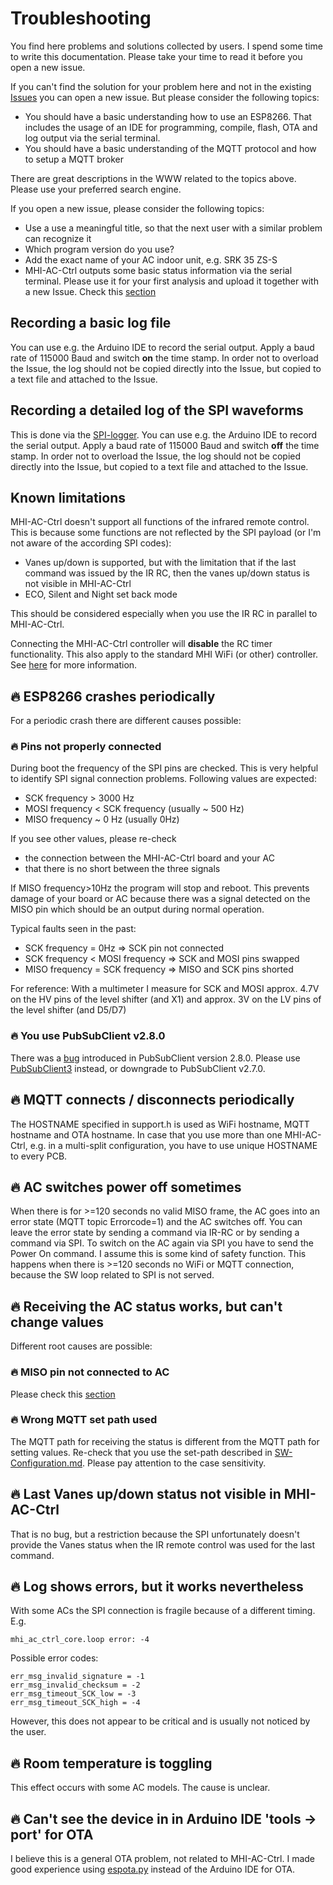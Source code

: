 # Troubleshooting
You find here problems and solutions collected by users. I spend some time to write this documentation. Please take your time to read it before you open a new issue.

If you can't find the solution for your problem here and not in the existing  [Issues](https://github.com/absalom-muc/MHI-AC-Ctrl/issues?q=is%3Aissue) you can open a new issue. But please consider the following topics:
- You should have a basic understanding how to use an ESP8266. That includes the usage of an IDE for programming, compile, flash, OTA and log output via the serial terminal.
- You should have a basic understanding of the MQTT protocol and how to setup a MQTT broker

There are great descriptions in the WWW related to the topics above. Please use your preferred search engine.

If you open a new issue, please consider the following topics:
- Use a use a meaningful title, so that the next user with a similar problem can recognize it
- Which program version do you use?
- Add the exact name of your AC indoor unit, e.g. SRK 35 ZS-S 
- MHI-AC-Ctrl outputs some basic status information via the serial terminal. Please use it for your first analysis and upload it together with a new Issue. Check this [section](#recording-a-basic-log-file)

## Recording a basic log file
You can use e.g. the Arduino IDE to record the serial output. Apply a baud rate of 115000 Baud and switch **on** the time stamp. In order not to overload the Issue, the log should not be copied directly into the Issue, but copied to a text file and attached to the Issue.

## Recording a detailed log of the SPI waveforms
This is done via the [SPI-logger](https://github.com/absalom-muc/MHI-AC-Ctrl/blob/master/testprog/SPI_logger.ino). You can use e.g. the Arduino IDE to record the serial output. Apply a baud rate of 115000 Baud and switch **off** the time stamp. In order not to overload the Issue, the log should not be copied directly into the Issue, but copied to a text file and attached to the Issue.

## Known limitations
MHI-AC-Ctrl doesn't support all functions of the infrared remote control. This is because some functions are not reflected by the SPI payload (or I'm not aware of the according SPI codes):
- Vanes up/down is supported, but with the limitation that if the last command was issued by the IR RC, then the vanes up/down status is not visible in MHI-AC-Ctrl
- ECO, Silent and Night set back mode

This should be considered especially when you use the IR RC in parallel to MHI-AC-Ctrl.

Connecting the MHI-AC-Ctrl controller will **disable** the RC timer functionality. This also apply to the standard MHI WiFi (or other) controller. See [here](https://github.com/absalom-muc/MHI-AC-Ctrl/issues/148) for more information.

## :fire: ESP8266 crashes periodically
For a periodic crash there are different causes possible:

### :fire: Pins not properly connected
During boot the frequency of the SPI pins are checked. This is very helpful to identify SPI signal connection problems. Following values are expected:
- SCK frequency > 3000 Hz
- MOSI frequency < SCK frequency (usually ~ 500 Hz)
- MISO frequency ~ 0 Hz (usually 0Hz)

If you see other values, please re-check
- the connection between the MHI-AC-Ctrl board and your AC
- that there is no short between the three signals

If MISO frequency>10Hz the program will stop and reboot. This prevents damage of your board or AC because there was a signal detected on the MISO pin which should be an output during normal operation.

 Typical faults seen in the past:
- SCK frequency = 0Hz => SCK pin not connected
- SCK frequency < MOSI frequency => SCK and MOSI pins swapped
- MISO frequency = SCK frequency => MISO and SCK pins shorted

For reference: With a multimeter I measure for SCK and MOSI approx. 4.7V on the HV pins of the level shifter (and X1) and approx. 3V on the LV pins of the level shifter (and D5/D7)

### :fire: You use PubSubClient v2.8.0
There was a [bug](https://github.com/knolleary/pubsubclient/issues/747) introduced in PubSubClient version 2.8.0. Please use [PubSubClient3](https://github.com/hmueller01/pubsubclient3) instead, or downgrade to PubSubClient v2.7.0.

## :fire: MQTT connects / disconnects periodically
The HOSTNAME specified in support.h is used as WiFi hostname, MQTT hostname and OTA hostname. In case that you use more than one MHI-AC-Ctrl, e.g. in a multi-split configuration, you have to use unique HOSTNAME to every PCB.

## :fire: AC switches power off sometimes
When there is for >=120 seconds no valid MISO frame, the AC goes into an error state (MQTT topic Errorcode=1) and the AC switches off. You can leave the error state by sending a command via IR-RC or by sending a command via SPI. To switch on the AC again via SPI you have to send the Power On command. I assume this is some kind of safety function. This happens when there is >=120 seconds no WiFi or MQTT connection, because the SW loop related to SPI is not served.

## :fire: Receiving the AC status works, but can't change values
Different root causes are possible:
### :fire: MISO pin not connected to AC
Please check this [section](#fire-pins-not-properly-connected)

### :fire: Wrong MQTT set path used
The MQTT path for receiving the status is different from the MQTT path for setting values. Re-check that you use the set-path described in [SW-Configuration.md](https://github.com/absalom-muc/MHI-AC-Ctrl/blob/master/SW-Configuration.md#mqtt-status). Please pay attention to the case sensitivity.
## :fire: Last Vanes up/down status not visible in MHI-AC-Ctrl
That is no bug, but a restriction because the SPI unfortunately doesn't provide the Vanes status when the IR remote control was used for the last command.

## :fire: Log shows errors, but it works nevertheless
With some ACs the SPI connection is fragile because of a different timing. E.g.
```
mhi_ac_ctrl_core.loop error: -4
```

Possible error codes:
```
err_msg_invalid_signature = -1
err_msg_invalid_checksum = -2
err_msg_timeout_SCK_low = -3
err_msg_timeout_SCK_high = -4
```

However, this does not appear to be critical and is usually not noticed by the user.

## :fire: Room temperature is toggling
This effect occurs with some AC models. The cause is unclear. 

## :fire: Can't see the device in in Arduino IDE 'tools -> port' for OTA 
I believe this is a general OTA problem, not related to MHI-AC-Ctrl. I made good experience using [espota.py](https://github.com/esp8266/Arduino/blob/master/tools/espota.py) instead of the Arduino IDE for OTA.

